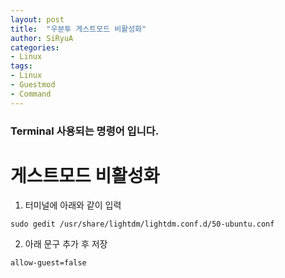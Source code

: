 ```yaml
---
layout: post
title:  "우분투 게스트모드 비활성화"
author: SiRyuA
categories:
- Linux
tags:
- Linux
- Guestmod
- Command
---
```


### Terminal 사용되는 명령어 입니다.

# 게스트모드 비활성화
1. 터미널에 아래와 같이 입력
~~~
sudo gedit /usr/share/lightdm/lightdm.conf.d/50-ubuntu.conf
~~~
2. 아래 문구 추가 후 저장
~~~
allow-guest=false
~~~
